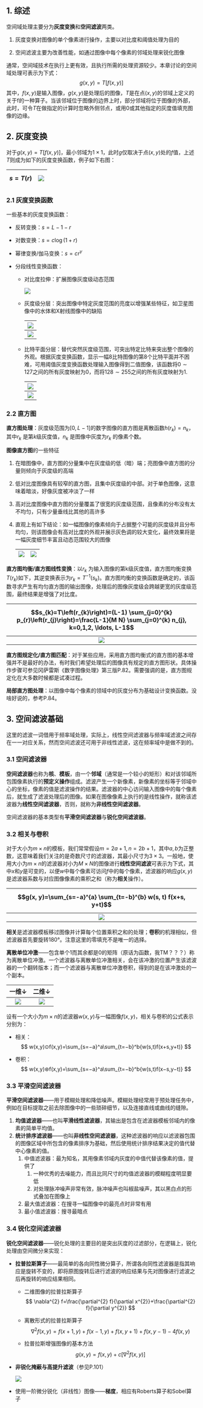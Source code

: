 ## 1. 综述

空间域处理主要分为**灰度变换**和**空间滤波**两类。

1. 灰度变换对图像的单个像素进行操作，主要以对比度和阈值处理为目的

2. 空间滤波主要为改善性能，如通过图像中每个像素的邻域处理来锐化图像

通常，空间域技术在执行上更有效，且执行所需的处理资源较少。本章讨论的空间域处理可表示为下式：
$$
g(x,y)=T[f(x,y)]
$$
其中，$f(x,y)$是输入图像，$g(x,y)$是处理后的图像，$T$是在点$(x,y)$的邻域上定义的关于f的一种算子。当该邻域位于图像的边界上时，部分邻域将位于图像的外部，此时，可令$T$在做指定的计算时忽略外侧邻点，或用$0$或其他指定的灰度值填充图像的边缘。

## 2. 灰度变换

对于$g(x,y)=T[f(x,y)]$，最小邻域为$1×1$，此时$g$仅取决于点$(x, y)$处的$f$值，上述$T$则成为如下的灰度变换函数，例子如下右图：

| $$s=T(r)$$ | ![](https://chua-n.gitee.io/figure-bed/notebook/杂技/CV/14.png) |
| ---------- | --------------------------------------------------- |

### 2.1 灰度变换函数

一些基本的灰度变换函数：

- 反转变换：$s=L−1−r$

- 对数变换：$s=c \log (1+r)$

- 幂律变换/伽马变换：$s=cr^γ$

- 分段线性变换函数：

    - 对比度拉伸：扩展图像灰度级动态范围

        ![](https://chua-n.gitee.io/figure-bed/notebook/杂技/CV/17.png)

    - 灰度级分层：突出图像中特定灰度范围的亮度以增强某些特征，如卫星图像中的水体和X射线图像中的缺陷

        | ![](https://chua-n.gitee.io/figure-bed/notebook/杂技/CV/18.png) |
        | --------------------------------------------------- |
        | ![](https://chua-n.gitee.io/figure-bed/notebook/杂技/CV/19.png) |

    - 比特平面分层：替代突然灰度级范围，可突出特定比特来突出整个图像的外观。根据灰度变换函数，显示一幅8比特图像的第8个比特平面并不困难，可用阈值灰度变换函数处理输入图像得到二值图像，该函数将$0\sim127$之间的所有灰度映射为0，而将$128\sim255$之间的所有灰度映射为1.

        | ![](https://chua-n.gitee.io/figure-bed/notebook/杂技/CV/20.png) |
        | --------------------------------------------------- |
        | ![](https://chua-n.gitee.io/figure-bed/notebook/杂技/CV/21.png) |

### 2.2 直方图

**直方图处理**：灰度级范围为$[0, L−1]$的数字图像的直方图是离散函数$h(r_k )=n_k$，其中$r_k$ 是第$k$级灰度值，$n_k$ 是图像中灰度为$r_k$ 的像素个数。

**图像直方图**的一些特征

1. 在暗图像中，直方图的分量集中在灰度级的低（暗）端；亮图像中直方图的分量则倾向于灰度级的高端

2. 低对比度图像具有较窄的直方图，且集中灰度级的中部。对于单色图像，这意味着暗淡，好像灰度被冲淡了一样

3. 高对比度图像中直方图的分量覆盖了很宽的灰度级范围，且像素的分布没有太不均匀，只有少量垂线比其他的高许多

4. 直观上有如下结论：如一幅图像的像素倾向于占据整个可能的灰度级并且分布均匀，则该图像会有高对比度的外观并展示灰色调的较大变化，最终效果将是一幅灰度细节丰富且动态范围较大的图像

    | ![](https://chua-n.gitee.io/figure-bed/notebook/杂技/CV/22.png) | ![](https://chua-n.gitee.io/figure-bed/notebook/杂技/CV/23.png) |
    | --------------------------------------------------- | --------------------------------------------------- |

**直方图均衡/直方图线性变换**：以$r_k$ 为输入图像的第k级灰度值，直方图均衡变换$T(r_k )$如下，其逆变换表示为$r_k=T^{−1}(s_k)$。直方图均衡的变换函数是确定的，该函数寻求产生有均匀直方图的输出图像，处理后的图像灰度级会跨越更宽的灰度级范围，最终结果是增强了对比度。

| $$s_{k}=T\left(r_{k}\right)=(L-1) \sum_{j=0}^{k} p_{r}\left(r_{j}\right)=\frac{L-1}{M N} \sum_{j=0}^{k} n_{j}, k=0,1,2, \ldots, L-1$$ |
| :----------------------------------------------------------: |
|     ![](https://chua-n.gitee.io/figure-bed/notebook/杂技/CV/24.png)      |

**直方图规定化/直方图匹配**：对于某些应用，采用直方图均衡式的直方图的基本增强并不是最好的办法，有时我们希望处理后的图像具有规定的直方图形状。具体操作步骤可参见冈萨雷斯《数字图像处理》第三版P.82。需要强调的是，直方图规定化在大多数时候都是试凑过程。

**局部直方图处理**：以图像中每个像素的领域中的灰度分布为基础设计变换函数。没啥好说的，参考P.84。

## 3. 空间滤波基础

这里的滤波一词借用于频率域处理，实际上，线性空间滤波器与频率域滤波之间存在一一对应关系，然而空间滤波还可用于非线性滤波，这在频率域中是做不到的。

### 3.1 空间滤波器

**空间滤波器**也称为**核**、**模板**，由一个**邻域**（通常是一个较小的矩形）和对该邻域所包围像素执行的**预定义操作**组成。滤波产生一个新像素，新像素的坐标等于邻域中心的坐标，像素的值是滤波操作的结果。滤波器的中心访问输入图像中的每个像素后，就生成了滤波处理后的图像。如果在图像像素上执行的是线性操作，就称该滤波器为**线性空间滤波器**，否则，就称为**非线性空间滤波器**。

空间滤波器的基本类型有**平滑空间滤波器**与**锐化空间滤波器**。

### 3.2 相关与卷积

对于大小为$m×n$的模板，我们常常假设$m=2a+1, n=2b+1$，其中$a,b$为正整数，这意味着我们关注的是奇数尺寸的滤波器，其最小尺寸为$3×3$。一般地，使用大小为$m×n$的滤波器对小为$M×N$的图像进行**线性空间滤波**可表示为下式，其中$x$和$y$是可变的，以便$w$中每个像素可访问$f$中的每个像素，滤波器的响应$g(x,y)$是滤波器系数与对应图像像素的乘积之和（称为**相关**操作）。

| $$g(x, y)=\sum_{s=-a}^{a} \sum_{t=-b}^{b} w(s, t) f(x+s, y+t)$$ |
| :----------------------------------------------------------: |
|     ![](https://chua-n.gitee.io/figure-bed/notebook/杂技/CV/25.png)      |

**相关**是滤波器模板移过图像并计算每个位置乘积之和的处理；**卷积**的机理相似，但滤波器首先要旋转$180°$。注意这里的零填充不是唯一的选择。

**离散单位冲激**——包含单个1而其余都是0的矩阵（原话为函数，我TM？？？）称为离散单位冲激。一个滤波器与离散单位冲激相关，会在该冲激的位置产生该滤波器的一个翻转版本；而一个滤波器与离散单位冲激卷积，得到的是在该冲激处的一个副本。

|                        一维↓                        |                        二维↓                        |
| :-------------------------------------------------: | :-------------------------------------------------: |
| ![](https://chua-n.gitee.io/figure-bed/notebook/杂技/CV/26.png) | ![](https://chua-n.gitee.io/figure-bed/notebook/杂技/CV/27.png) |

设有一个大小为$m×n$的滤波器$w(x,y)$与一幅图像$f(x,y)$，相关与卷积的公式表示分别为：

- 相关：
    $$
    w(x,y)⊙f(x,y)=\sum_{s=−a}^a\sum_{t=−b}^b{w(s,t)f(x+s,y+t)}
    $$

- 卷积：
    $$
    w(x,y)⊛f(x,y)=\sum_{s=−a}^a\sum_{t=−b}^b{w(s,t)f(x−s,y−t)}
    $$

### 3.3 平滑空间滤波器

**平滑空间滤波器**——用于模糊处理和降低噪声。模糊处理经常用于预处理任务中，例如在目标提取之前去除图像中的一些琐碎细节，以及连接直线或曲线的缝隙。

1. **均值滤波器**——也叫**平滑线性滤波器**，其输出是包含在滤波器模板邻域内的像素的简单平均值。
2. **统计排序滤波器**——也叫**非线性空间滤波器**，这种滤波器的响应以滤波器包围的图像区域中所包含的像素排序为基础，然后使用统计排序结果决定的值代替中心像素的值。
    1. 中值滤波器：最为知名，其用像素邻域内灰度的中值代替该像素的值，提供了
        1. 一种优秀的去噪能力，而且比同尺寸的均值滤波器的模糊程度明显要低
        2. 对处理脉冲噪声非常有效，脉冲噪声也叫椒盐噪声，其以黑白点的形式叠加在图像上    
    2. 最大值滤波器：在搜寻一幅图像中的最亮点时非常有用
    3. 最小值滤波器：搜寻最暗点

### 3.4 锐化空间滤波器

**锐化空间滤波器**——锐化处理的主要目的是突出灰度的过滤部分，在逻辑上，锐化处理由空间微分来实现：

- **拉普拉斯算子**——最简单的各向同性微分算子，所谓各向同性滤波器是指其响应是旋转不变的，即将原图旋转后进行滤波的响应结果与先对图像进行滤波之后再旋转的响应结果相同。

    - 二维图像的拉普拉斯算子
        $$
        \nabla^{2} f=\frac{\partial^{2} f}{\partial x^{2}}+\frac{\partial^{2} f}{\partial y^{2}}
        $$

    - 离散形式的拉普拉斯算子
        $$
        \nabla^{2} f(x, y)=f(x+1, y)+f(x-1, y)+f(x, y+1)+f(x, y-1)-4 f(x, y)
        $$

    - 拉普拉斯增强图像的基本方法
        $$
        g(x, y)=f(x, y)+c\left[\nabla^{2} f(x, y)\right]
        $$

- **非锐化掩蔽与高提升滤波**（参见P.101）

    ![](https://chua-n.gitee.io/figure-bed/notebook/杂技/CV/28.png)

- 使用一阶微分锐化（非线性）图像——**梯度**，相应有Roberts算子和Sobel算子

